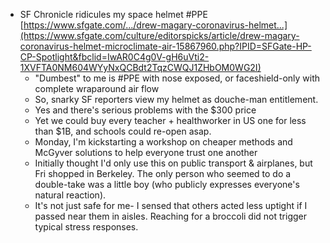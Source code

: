 - SF Chronicle ridicules my space helmet #PPE [https://www.sfgate.com/.../drew-magary-coronavirus-helmet...](https://www.sfgate.com/culture/editorspicks/article/drew-magary-coronavirus-helmet-microclimate-air-15867960.php?IPID=SFGate-HP-CP-Spotlight&fbclid=IwAR0C4g0V-gH6uVti2-1XVFTA0NM604WYyNxQCBdt2TqzCWQJ1ZHbOM0WG2I)
    - "Dumbest" to me is #PPE with nose exposed, or faceshield-only with complete wraparound air flow
    - So, snarky SF reporters view my helmet as douche-man entitlement.
    - Yes and there's serious problems with the $300 price
    - Yet we could buy every teacher + healthworker in US one for less than $1B, and schools could re-open asap.
    - Monday, I'm kickstarting a workshop on cheaper methods and McGyver solutions to help everyone trust one another
    - Initially thought I'd only use this on public transport & airplanes, but Fri shopped in Berkeley. The only person who seemed to do a double-take was a little boy (who publicly expresses everyone's natural reaction).
    - It's not just safe for me- I sensed that others acted less uptight if I passed near them in aisles. Reaching for a broccoli did not trigger typical stress responses.
